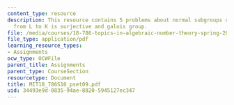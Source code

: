 ```yaml
---
content_type: resource
description: This resource contains 5 problems about normal subgroups of G, the norm
  from L to K is surjective and galois group.
file: /media/courses/18-786-topics-in-algebraic-number-theory-spring-2010/34493e9d083594ae88205945127ec347_MIT18_786S10_pset09.pdf
file_type: application/pdf
learning_resource_types:
- Assignments
ocw_type: OCWFile
parent_title: Assignments
parent_type: CourseSection
resourcetype: Document
title: MIT18_786S10_pset09.pdf
uid: 34493e9d-0835-94ae-8820-5945127ec347
---
```


